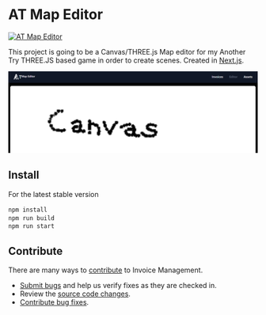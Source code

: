 # AT Map Editor

[![AT Map Editor](https://github.com/Reterics/at_map_editor/actions/workflows/npm-publish-github-packages.yml/badge.svg)](https://github.com/Reterics/at_map_editor/actions/workflows/npm-publish-github-packages.yml)

This project is going to be a Canvas/THREE.js Map editor for my Another Try THREE.JS based game in order to create scenes.
Created in [Next.js](https://nextjs.org/).

![Screenshot1](./public/screenshot.png)

## Install

For the latest stable version

```bash
npm install
npm run build
npm run start
```


## Contribute

There are many ways to [contribute](https://github.com/Reterics/invoice-management/blob/main/CONTRIBUTING.md) to Invoice Management.
* [Submit bugs](https://github.com/Reterics/invoice-management/issues) and help us verify fixes as they are checked in.
* Review the [source code changes](https://github.com/Reterics/invoice-management/pulls).
* [Contribute bug fixes](https://github.com/Reterics/invoice-management/blob/main/CONTRIBUTING.md).

